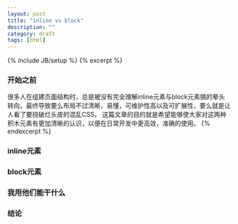 ```yaml
---
layout: post
title: "inline vs block"
description: ""
category: draft
tags: [html]
---
```

{% include JB/setup %}
{% excerpt %}
### 开始之前
很多人在组建页面结构时，总是被没有完全理解inline元素与block元素搞的晕头转向，最终导致要么布局不过清晰，易懂，可维护性高以及可扩展性，要么就是让人看了要挠破烂头皮的混乱CSS。
这篇文章的目的就是希望能够使大家对这两种积木元素有更加清晰的认识，以便在日常开发中更高效，准确的使用。
{% endexcerpt %}
### inline元素
### block元素
### 我用他们能干什么
### 结论
